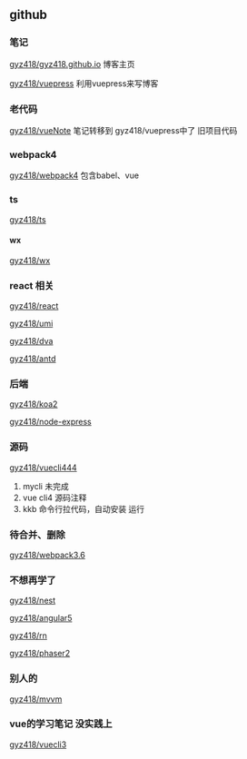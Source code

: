 ## github

### 笔记
[gyz418/gyz418.github.io](https://github.com/gyz418/gyz418.github.io)  博客主页

[gyz418/vuepress](https://github.com/gyz418/vuepress)  利用vuepress来写博客

### 老代码
[gyz418/vueNote](https://github.com/gyz418/vueNote)    笔记转移到 gyz418/vuepress中了 旧项目代码

### webpack4 
[gyz418/webpack4](https://github.com/gyz418/webpack4)  包含babel、vue

### ts
[gyz418/ts](https://github.com/gyz418/ts)

#### wx

[gyz418/wx](https://github.com/gyz418/wx)

### react 相关 
[gyz418/react](https://github.com/gyz418/react)

[gyz418/umi](https://github.com/gyz418/umi)

[gyz418/dva](https://github.com/gyz418/dva)

[gyz418/antd](https://github.com/gyz418/antd)

### 后端
[gyz418/koa2](https://github.com/gyz418/koa2)

[gyz418/node-express](https://github.com/gyz418/node-express)

### 源码
[gyz418/vuecli444](https://github.com/gyz418/vuecli444)

1. mycli 未完成
2. vue cli4 源码注释
3. kkb 命令行拉代码，自动安装 运行

### 待合并、删除
[gyz418/webpack3.6](https://github.com/gyz418/webpack3.6)

### 不想再学了
[gyz418/nest](https://github.com/gyz418/nest)

[gyz418/angular5](https://github.com/gyz418/angular5)

[gyz418/rn](https://github.com/gyz418/rn)

[gyz418/phaser2](https://github.com/gyz418/phaser2)

### 别人的
[gyz418/mvvm](https://github.com/gyz418/mvvm)

### vue的学习笔记 没实践上
[gyz418/vuecli3](https://github.com/gyz418/vuecli3)